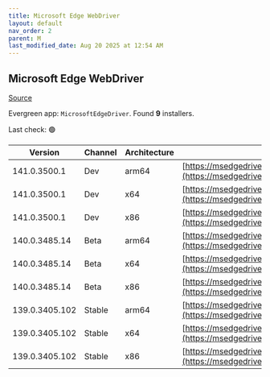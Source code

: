 ```yaml
---
title: Microsoft Edge WebDriver
layout: default
nav_order: 2
parent: M
last_modified_date: Aug 20 2025 at 12:54 AM
---
```


## Microsoft Edge WebDriver

[Source](https://www.microsoft.com/edge)

Evergreen app: `MicrosoftEdgeDriver`. Found **9** installers.

Last check: 🟢

| Version        | Channel | Architecture | URI                                                                                                                                              |
| -------------- | ------- | ------------ | ------------------------------------------------------------------------------------------------------------------------------------------------ |
| 141.0.3500.1   | Dev     | arm64        | [https://msedgedriver.azureedge.net/141.0.3500.1/edgedriver_arm64.zip](https://msedgedriver.azureedge.net/141.0.3500.1/edgedriver_arm64.zip)     |
| 141.0.3500.1   | Dev     | x64          | [https://msedgedriver.azureedge.net/141.0.3500.1/edgedriver_win64.zip](https://msedgedriver.azureedge.net/141.0.3500.1/edgedriver_win64.zip)     |
| 141.0.3500.1   | Dev     | x86          | [https://msedgedriver.azureedge.net/141.0.3500.1/edgedriver_win32.zip](https://msedgedriver.azureedge.net/141.0.3500.1/edgedriver_win32.zip)     |
| 140.0.3485.14  | Beta    | arm64        | [https://msedgedriver.azureedge.net/140.0.3485.14/edgedriver_arm64.zip](https://msedgedriver.azureedge.net/140.0.3485.14/edgedriver_arm64.zip)   |
| 140.0.3485.14  | Beta    | x64          | [https://msedgedriver.azureedge.net/140.0.3485.14/edgedriver_win64.zip](https://msedgedriver.azureedge.net/140.0.3485.14/edgedriver_win64.zip)   |
| 140.0.3485.14  | Beta    | x86          | [https://msedgedriver.azureedge.net/140.0.3485.14/edgedriver_win32.zip](https://msedgedriver.azureedge.net/140.0.3485.14/edgedriver_win32.zip)   |
| 139.0.3405.102 | Stable  | arm64        | [https://msedgedriver.azureedge.net/139.0.3405.102/edgedriver_arm64.zip](https://msedgedriver.azureedge.net/139.0.3405.102/edgedriver_arm64.zip) |
| 139.0.3405.102 | Stable  | x64          | [https://msedgedriver.azureedge.net/139.0.3405.102/edgedriver_win64.zip](https://msedgedriver.azureedge.net/139.0.3405.102/edgedriver_win64.zip) |
| 139.0.3405.102 | Stable  | x86          | [https://msedgedriver.azureedge.net/139.0.3405.102/edgedriver_win32.zip](https://msedgedriver.azureedge.net/139.0.3405.102/edgedriver_win32.zip) |
